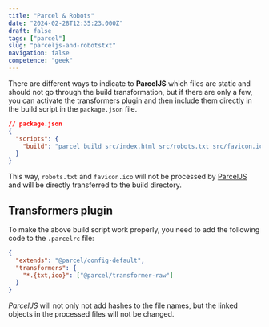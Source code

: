 ```yaml
---
title: "Parcel & Robots"
date: "2024-02-28T12:35:23.000Z"
draft: false
tags: ["parcel"]
slug: "parceljs-and-robotstxt"
navigation: false
competence: "geek"
---
```


There are different ways to indicate to **ParcelJS** which files are static and should not go through the build transformation, but if there are only a few, you can activate the transformers plugin and then include them directly in the build script in the `package.json` file.

<!--more-->

```json
// package.json
{
  "scripts": {
    "build": "parcel build src/index.html src/robots.txt src/favicon.ico"
  }
}
```

This way, `robots.txt` and `favicon.ico` will not be processed by [ParcelJS](https://parceljs.org/) and will be directly transferred to the build directory.

## Transformers plugin

To make the above build script work properly, you need to add the following code to the `.parcelrc` file:

```json
{
  "extends": "@parcel/config-default",
  "transformers": {
    "*.{txt,ico}": ["@parcel/transformer-raw"]
  }
}
```

*ParcelJS* will not only not add hashes to the file names, but the linked objects in the processed files will not be changed.